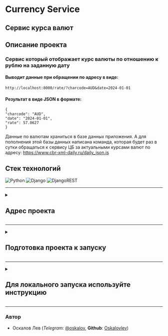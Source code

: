 # Currency Service
## Сервис курса валют

## Описание проекта
### Сервис который отображает курс валюты по отношению к рублю на заданную дату

#### Выводит данные при обращении по адресу в виде:
    http://localhost:8000/rate/?charcode=AUD&date=2024-01-01
#### Результат в виде JSON в формате:
    {
    "charcode": "AUD",
    "date": "2024-01-01",
    "rate": 57.0627
    }


Данные по валютам храниться в базе данных приложения.
А для пополнения этой базы данных написана команда, которая
будет раз в сутки обращаться к сервису ЦБ за актуальными курсами валют по адресу:
    https://www.cbr-xml-daily.ru/daily_json.js

## Стек технологий
![Python](https://img.shields.io/badge/python-3670A0?style=for-the-badge&logo=python&logoColor=ffdd54) ![Django](https://img.shields.io/badge/django-%23092E20.svg?style=for-the-badge&logo=django&logoColor=white) ![DjangoREST](https://img.shields.io/badge/DJANGO-REST-ff1709?style=for-the-badge&logo=django&logoColor=white&color=ff1709&labelColor=gray) 

---

<details><summary><h2>Адрес проекта</h2></summary>

*(запускается локально)*

    http://127.0.0.1:8000/

> /admin/ # Адрес админки проекта


**Handlers**

```sh
rate/  # Курс валюты

```
</details>

---

<details><summary><h2>Подготовка проекта к запуску</h2></summary>

#### `3` пункт для локального запуска. `4` пункт для ведения разработки

1. *Склонируйте репозиторий и перейдите в него*:

    ```sh
    git clone https://github.com/Oskalovlev/currency_service.git
    ```
    ```sh
    cd currency_service/
    ```
---
2. *Для работы с PostgreSQL* или MySQL*:

    * Создайте в директории `infra/` файл `.env` командой:

        ```sh
        touch infra/.env
        ```
        > Заполните переменные по примеру файла `.env.example`
---
3. *Создайте и активируйте виртуальное окружение*:

    ```sh
    python -m venv venv
    ```
    - Если у вас Linux/macOS
        ```sh
        source venv/bin/activate
        ```

    - Если у вас windows
        ```sh
        source venv/scripts/activate
        ```
---
4. *Обновите pip и установите зависимости*:

    ```sh
    python -m pip install --upgrade pip
    ```
    ```sh
    pip install -r backend/requirements.txt
    ```
</details>

---

<details><summary><h2>Для локального запуска используйте инструкцию</h2></summary>

1. *Выполните миграции*:

    * Инициализируйте миграции (опционально)
        ```sh
        python currency_rate/manage.py migrate
        ```

    * Создайте миграции
        ```sh
        python currency_rate/manage.py makemigrations
        ```

    * Примените миграции
        ```sh
        python currency_rate/manage.py migrate
        ```
---
2. *Создайте суперюзера*:

    ```sh
    python currency_rate/manage.py createsuperuser
    ```

    > Для примера, данные суперюзера:

        username: admin
        mail: admin@admin.ru
        password: admin
        password (again): admin

    > При входе логин указывать с большой буквы `Admin` (если с маленькой не получается зайти)

---

3. *Соберите статику*:
    ```sh
    python currency_rate/manage.py collectstatic --noinput
    ```
---
4. *Локальный запуск*:

    ```sh
    python currency_rate/manage.py runserver
    ```
</details>

---


### Автор

- Оскалов Лев (*Telegram*: [@oskalov](https://t.me/oskalov), **Github**: [Oskalovlev](https://github.com/Oskalovlev))
